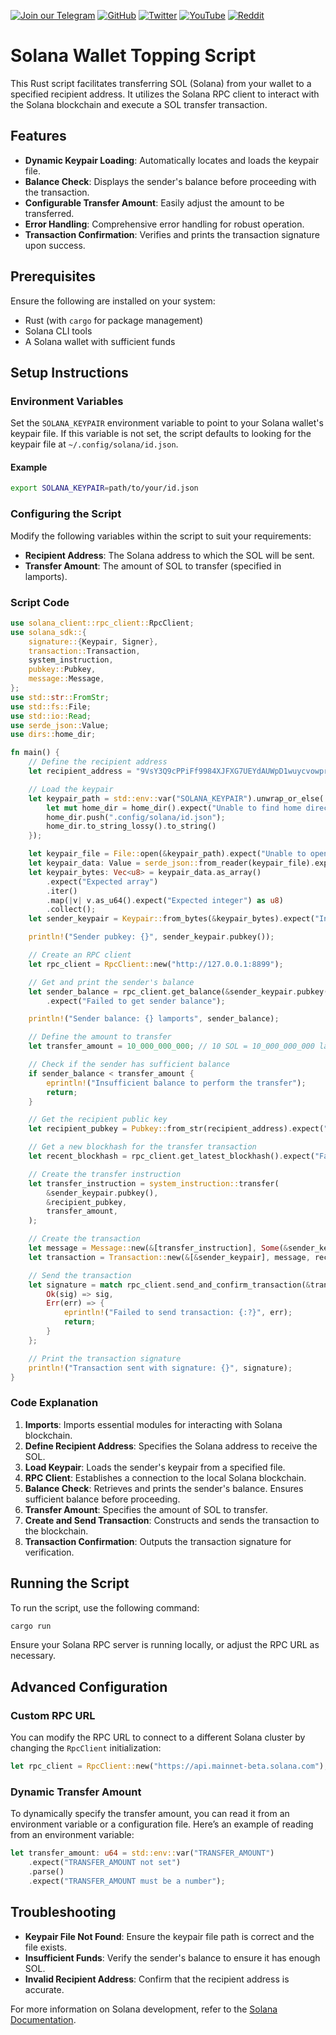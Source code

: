 [![Join our Telegram](https://img.shields.io/badge/Telegram-2CA5E0?style=for-the-badge&logo=telegram&logoColor=white)](https://t.me/hidden_coding)
[![GitHub](https://img.shields.io/badge/GitHub-181717?style=for-the-badge&logo=github&logoColor=white)](https://github.com/aero25x)
[![Twitter](https://img.shields.io/badge/Twitter-1DA1F2?style=for-the-badge&logo=x&logoColor=white)](https://x.com/aero25x)
[![YouTube](https://img.shields.io/badge/YouTube-FF0000?style=for-the-badge&logo=youtube&logoColor=white)](https://www.youtube.com/@flaming_chameleon)
[![Reddit](https://img.shields.io/badge/Reddit-FF3A00?style=for-the-badge&logo=reddit&logoColor=white)](https://www.reddit.com/r/HiddenCode/)


# Solana Wallet Topping Script


This Rust script facilitates transferring SOL (Solana) from your wallet to a specified recipient address. It utilizes the Solana RPC client to interact with the Solana blockchain and execute a SOL transfer transaction.

## Features

- **Dynamic Keypair Loading**: Automatically locates and loads the keypair file.
- **Balance Check**: Displays the sender's balance before proceeding with the transaction.
- **Configurable Transfer Amount**: Easily adjust the amount to be transferred.
- **Error Handling**: Comprehensive error handling for robust operation.
- **Transaction Confirmation**: Verifies and prints the transaction signature upon success.

## Prerequisites

Ensure the following are installed on your system:

- Rust (with `cargo` for package management)
- Solana CLI tools
- A Solana wallet with sufficient funds

## Setup Instructions

### Environment Variables

Set the `SOLANA_KEYPAIR` environment variable to point to your Solana wallet's keypair file. If this variable is not set, the script defaults to looking for the keypair file at `~/.config/solana/id.json`.

#### Example

```sh
export SOLANA_KEYPAIR=path/to/your/id.json
```

### Configuring the Script

Modify the following variables within the script to suit your requirements:

- **Recipient Address**: The Solana address to which the SOL will be sent.
- **Transfer Amount**: The amount of SOL to transfer (specified in lamports).

### Script Code

```rust
use solana_client::rpc_client::RpcClient;
use solana_sdk::{
    signature::{Keypair, Signer},
    transaction::Transaction,
    system_instruction,
    pubkey::Pubkey,
    message::Message,
};
use std::str::FromStr;
use std::fs::File;
use std::io::Read;
use serde_json::Value;
use dirs::home_dir;

fn main() {
    // Define the recipient address
    let recipient_address = "9VsY3Q9cPPiFf9984XJFXG7UEYdAUWpD1wuycvowprDm";

    // Load the keypair
    let keypair_path = std::env::var("SOLANA_KEYPAIR").unwrap_or_else(|_| {
        let mut home_dir = home_dir().expect("Unable to find home directory");
        home_dir.push(".config/solana/id.json");
        home_dir.to_string_lossy().to_string()
    });

    let keypair_file = File::open(&keypair_path).expect("Unable to open keypair file");
    let keypair_data: Value = serde_json::from_reader(keypair_file).expect("Unable to parse keypair file");
    let keypair_bytes: Vec<u8> = keypair_data.as_array()
        .expect("Expected array")
        .iter()
        .map(|v| v.as_u64().expect("Expected integer") as u8)
        .collect();
    let sender_keypair = Keypair::from_bytes(&keypair_bytes).expect("Invalid keypair bytes");

    println!("Sender pubkey: {}", sender_keypair.pubkey());

    // Create an RPC client
    let rpc_client = RpcClient::new("http://127.0.0.1:8899");

    // Get and print the sender's balance
    let sender_balance = rpc_client.get_balance(&sender_keypair.pubkey())
        .expect("Failed to get sender balance");

    println!("Sender balance: {} lamports", sender_balance);

    // Define the amount to transfer
    let transfer_amount = 10_000_000_000; // 10 SOL = 10_000_000_000 lamports

    // Check if the sender has sufficient balance
    if sender_balance < transfer_amount {
        eprintln!("Insufficient balance to perform the transfer");
        return;
    }

    // Get the recipient public key
    let recipient_pubkey = Pubkey::from_str(recipient_address).expect("Invalid recipient address");

    // Get a new blockhash for the transfer transaction
    let recent_blockhash = rpc_client.get_latest_blockhash().expect("Failed to get latest blockhash");

    // Create the transfer instruction
    let transfer_instruction = system_instruction::transfer(
        &sender_keypair.pubkey(),
        &recipient_pubkey,
        transfer_amount,
    );

    // Create the transaction
    let message = Message::new(&[transfer_instruction], Some(&sender_keypair.pubkey()));
    let transaction = Transaction::new(&[&sender_keypair], message, recent_blockhash);

    // Send the transaction
    let signature = match rpc_client.send_and_confirm_transaction(&transaction) {
        Ok(sig) => sig,
        Err(err) => {
            eprintln!("Failed to send transaction: {:?}", err);
            return;
        }
    };

    // Print the transaction signature
    println!("Transaction sent with signature: {}", signature);
}
```

### Code Explanation

1. **Imports**: Imports essential modules for interacting with Solana blockchain.
2. **Define Recipient Address**: Specifies the Solana address to receive the SOL.
3. **Load Keypair**: Loads the sender's keypair from a specified file.
4. **RPC Client**: Establishes a connection to the local Solana blockchain.
5. **Balance Check**: Retrieves and prints the sender's balance. Ensures sufficient balance before proceeding.
6. **Transfer Amount**: Specifies the amount of SOL to transfer.
7. **Create and Send Transaction**: Constructs and sends the transaction to the blockchain.
8. **Transaction Confirmation**: Outputs the transaction signature for verification.

## Running the Script

To run the script, use the following command:

```sh
cargo run
```

Ensure your Solana RPC server is running locally, or adjust the RPC URL as necessary.

## Advanced Configuration

### Custom RPC URL

You can modify the RPC URL to connect to a different Solana cluster by changing the `RpcClient` initialization:

```rust
let rpc_client = RpcClient::new("https://api.mainnet-beta.solana.com");
```

### Dynamic Transfer Amount

To dynamically specify the transfer amount, you can read it from an environment variable or a configuration file. Here’s an example of reading from an environment variable:

```rust
let transfer_amount: u64 = std::env::var("TRANSFER_AMOUNT")
    .expect("TRANSFER_AMOUNT not set")
    .parse()
    .expect("TRANSFER_AMOUNT must be a number");
```

## Troubleshooting

- **Keypair File Not Found**: Ensure the keypair file path is correct and the file exists.
- **Insufficient Funds**: Verify the sender's balance to ensure it has enough SOL.
- **Invalid Recipient Address**: Confirm that the recipient address is accurate.

For more information on Solana development, refer to the [Solana Documentation](https://docs.solana.com/).
